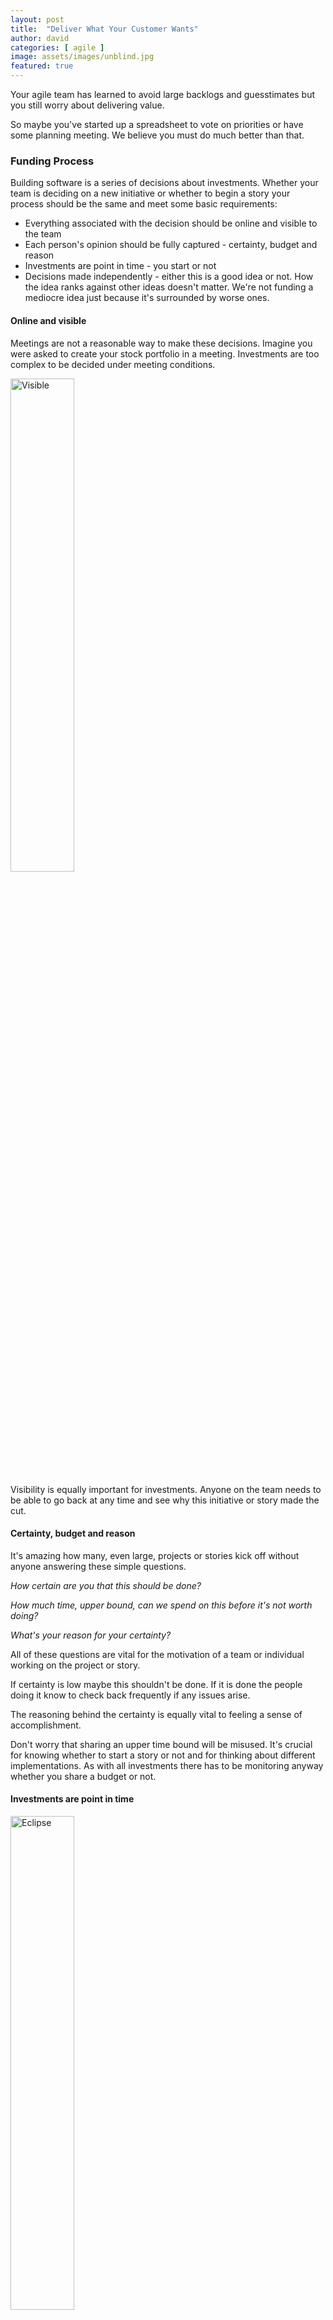 ```yaml
---
layout: post
title:  "Deliver What Your Customer Wants"
author: david
categories: [ agile ]
image: assets/images/unblind.jpg
featured: true
---
```

Your agile team has learned to avoid large backlogs and guesstimates but you still
worry about delivering value.

So maybe you've started up a spreadsheet to vote on priorities or have some 
planning meeting. We believe you must do much better than that.

### Funding Process
Building software is a series of decisions about investments. Whether your team is deciding on a 
new initiative or whether to begin a story your process should be the same and meet some basic 
requirements:
* Everything associated with the decision should be online and visible to the team
* Each person's opinion should be fully captured - certainty, budget and reason
* Investments are point in time - you start or not
* Decisions made independently - either this is a good idea or not. How the idea ranks against
other ideas doesn't matter. We're not funding a mediocre idea just because it's surrounded by worse ones.

#### Online and visible
Meetings are not a reasonable way to make these decisions. Imagine you were asked to create your
stock portfolio in a meeting. Investments are too complex to be decided under meeting conditions.

<img src="{{ site.baseurl }}/assets/images/visible.jpg" alt="Visible" style="width: 45%;" />

Visibility is equally important for investments. Anyone on the team needs to be able to go back
at any time and see why this initiative or story made the cut.

#### Certainty, budget and reason
It's amazing how many, even large, projects or stories kick off without anyone answering these simple 
questions.

*How certain are you that this should be done?*

*How much time, upper bound, can we spend on this before it's not worth doing?*

*What's your reason for your certainty?*

All of these questions are vital for the motivation of a team or individual working on the project or 
story. 

If certainty is low maybe this shouldn't be done. If it is done the people doing it know to check back 
frequently if any issues arise.

The reasoning behind the certainty is equally vital to feeling a sense of accomplishment.

Don't worry that sharing an upper time bound will be misused. It's crucial for knowing whether to start 
a story or not and for thinking about different implementations. As with all investments there has to be 
monitoring anyway whether you share a budget or not.

#### Investments are point in time
<img src="{{ site.baseurl }}/assets/images/eclipse.jpeg" alt="Eclipse" style="width: 45%;" />

It's important there be a cliff beyond which certainty, budget and reason opinions expire - use it or 
lose it. A good system will have reminders about this cliff built-in, and the opinion can be extended if
it's creator still believes.

#### Decisions made independently
Going back to the stock portfolio example you wouldn't invest in a stock with poor earnings just
because other stock's on a list had worse earnings. Unfortunately that's frequently what happens with 
prioritizing exercises, the top priorities seem like good choices just because of their relative standing.

This same problems occurs when bundling investments in some way (for fun search on 2008 crisis bundling).
So if you bundle project or story decisions inside releases or sprints, it becomes much easier for 
software that delivers less value to hide.

### After Funding

**The most important part of an agile funding process is that a blocking issue
can be raised if something new and troubling is learned.**

A lot of agile project management puts stories on an assembly line to done
without much consideration for new learning.

The initial investment decision is only the beginning of insuring you deliver value. We have
more blogs about the rest of the process and of course all of this is embodied in Uclusion - the tool
for agile project management without all the meetings.